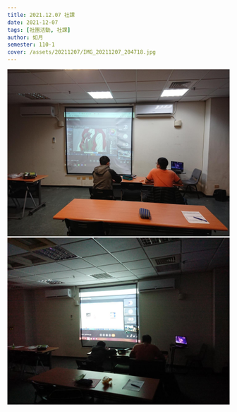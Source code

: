```yaml
---
title: 2021.12.07 社課
date: 2021-12-07
tags: [社團活動, 社課]
author: 如月
semester: 110-1
cover: /assets/20211207/IMG_20211207_204718.jpg
---
```


![IMG_20211207_204718](/assets/20211207/IMG_20211207_204718.jpg)
![IMG_20211207_214020](/assets/20211207/IMG_20211207_214020.jpg)
